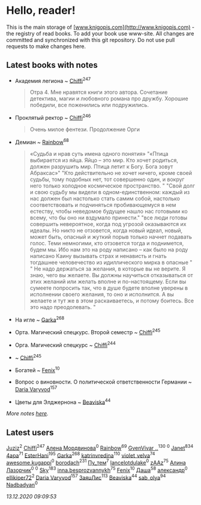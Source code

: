 # Hello, reader!
This is the main storage of [www.knigopis.com](http://www.knigopis.com) - the registry of read books.
To add your book use www-site. All changes are committed and synchronized with this git repository.
Do not use pull requests to make changes here.


## Latest books with notes
* Академия легиона ~ [Chiffi](users/105/105831994080785626680-google)<sup>247</sup>
    > Отра 4. Мне нравятся книги этого автора. Сочетание детектива, магии и любовного романа про дружбу. Хорошие победили, все поженились или подружились.

* Проклятый ректор ~ [Chiffi](users/105/105831994080785626680-google)<sup>246</sup>
    > Очень милое фентези. Продолжение Орги

* Демиан ~ [Rainbow](users/109/109787328219839805802-google)<sup>68</sup>
    > «Судьба и нрав суть имена одного понятия»
    > "«Птица выбирается из яйца. Яйцо – это мир. Кто хочет родиться, должен разрушить мир. Птица летит к Богу. Бога зовут Абраксас»"
    > "Кто действительно не хочет ничего, кроме своей судьбы, тому подобных нет, тот совершенно один, и вокруг него только холодное космическое пространство. "
    > "Свой долг и свою судьбу мы видели в одном-единственном: каждый из нас должен был настолько стать самим собой, настолько соответствовать и подчиняться пробивающемуся в нем естеству, чтобы неведомое будущее нашло нас готовыми ко всему, что бы оно ни вздумало принести."
    > "все люди готовы совершить невероятное, когда под угрозой оказываются их идеалы. Но никто не отзовется, когда новый идеал, новый, может быть, опасный и жуткий порыв только начнет подавать голос. Теми немногими, кто отзовется тогда и поднимется, будем мы. Ибо нам это на роду написано – как было на роду написано Каину вызывать страх и ненависть и гнать тогдашнее человечество из идиллического мирка в опасные "
    > " Не надо держаться за желания, в которые вы не верите. Я знаю, чего вы желаете. Вы должны научиться отказываться от этих желаний или желать вполне и по-настоящему. Если вы сумеете попросить так, что в душе будете вполне уверены в исполнении своего желания, то оно и исполнится. А вы желаете и тут же в этом раскаиваетесь, и потому боитесь. Все это надо преодолевать. "

* На игле ~ [Garka](users/115/115753719718250012620-google)<sup>268</sup>

* Орта. Магический спецкурс. Второй семестр ~ [Chiffi](users/105/105831994080785626680-google)<sup>245</sup>

* Орга. Магический спецкурс ~ [Chiffi](users/105/105831994080785626680-google)<sup>244</sup>

*  ~ [Chiffi](users/105/105831994080785626680-google)<sup>245</sup>

* Богатей ~ [Fenix](users/111/111367585493471720963-google)<sup>10</sup>

* Вопрос о виновности. О политической ответственности Германии ~ [Daria Varyvod](users/829/829893410524253-facebook)<sup>157</sup>

* Цветы для Элджернона ~ [Beaviska](users/102/10202544960024508-facebook)<sup>44</sup>


_More notes [here](latest_books_with_notes.md)._


## Latest users
[Juziz](users/396/396008489-vkontakte)<sup>2</sup> 
[Chiffi](users/105/105831994080785626680-google)<sup>247</sup> 
[Алена Мордвинова](users/895/8950836871407012829-mailru)<sup>0</sup> 
[Rainbow](users/109/109787328219839805802-google)<sup>69</sup> 
[GvenVivar ..](users/158/158266434925901-facebook)<sup>130</sup> 
[](users/111/111044554398983792388-google)<sup>0</sup> 
[Janet](users/108/108113656204404967440-google)<sup>834</sup> 
[4apa](users/117/117392596378069249667-google)<sup>71</sup> 
[EsterHani](users/305/30558181-vkontakte)<sup>195</sup> 
[Garka](users/115/115753719718250012620-google)<sup>268</sup> 
[katrinvredina](users/233/2336755-vkontakte)<sup>110</sup> 
[violet_velva](users/116/116961712580551399099-google)<sup>74</sup> 
[awesome.kugappi](users/124/1247244686-yandex)<sup>0</sup> 
[borodach](users/157/15706320-vkontakte)<sup>231</sup> 
[Пу_тем](users/344/3448154788585127-facebook)<sup>7</sup> 
[lancelotdulake](users/115/115520023053972753965-google)<sup>0</sup> 
[zAAz](users/202/202248233-vkontakte)<sup>75</sup> 
[Алина Лазорчик](users/124/12437524678876070918-mailru)<sup>0</sup> 
[](users/115/115033405180639508628-google)<sup>0</sup> 
[Sky](users/118/118049897850017649660-googleplus)<sup>183</sup> 
[inna.besprozvannykh](users/733/73323849-yandex)<sup>75</sup> 
[Fenix](users/111/111367585493471720963-google)<sup>10</sup> 
[Даша](users/334/334696193054530347-mailru)<sup>58</sup> 
[александр](users/391/3917161908295210-facebook)<sup>0</sup> 
[ellikiper72](users/462/46242783-vkontakte)<sup>2</sup> 
[Daria Varyvod](users/829/829893410524253-facebook)<sup>157</sup> 
[ЗаяцЛис](users/112/112388384595246311466-google)<sup>113</sup> 
[Beaviska](users/102/10202544960024508-facebook)<sup>44</sup> 
[sab_olya](users/139/139338401-vkontakte)<sup>94</sup> 
[Nadbadyan](users/112/112926981382172649791-google)<sup>0</sup> 


_13.12.2020 09:09:53_
